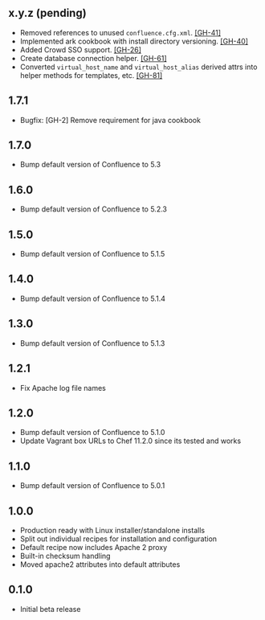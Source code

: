 ## x.y.z (pending)

* Removed references to unused `confluence.cfg.xml`.
  [[GH-41]](https://github.com/bflad/chef-confluence/issues/41)
* Implemented ark cookbook with install directory versioning.
  [[GH-40]](https://github.com/bflad/chef-confluence/issues/40)
* Added Crowd SSO support.
  [[GH-26]](https://github.com/parallels-cookbooks/confluence/pull/26)
* Create database connection helper.
  [[GH-61]](https://github.com/parallels-cookbooks/confluence/pull/61)
* Converted `virtual_host_name` and `virtual_host_alias` derived attrs
  into helper methods for templates, etc.
  [[GH-81]](https://github.com/parallels-cookbooks/confluence/pull/81)

## 1.7.1

* Bugfix: [GH-2] Remove requirement for java cookbook

## 1.7.0

* Bump default version of Confluence to 5.3

## 1.6.0

* Bump default version of Confluence to 5.2.3

## 1.5.0

* Bump default version of Confluence to 5.1.5

## 1.4.0

* Bump default version of Confluence to 5.1.4

## 1.3.0

* Bump default version of Confluence to 5.1.3

## 1.2.1

* Fix Apache log file names 

## 1.2.0

* Bump default version of Confluence to 5.1.0
* Update Vagrant box URLs to Chef 11.2.0 since its tested and works

## 1.1.0

* Bump default version of Confluence to 5.0.1

## 1.0.0

* Production ready with Linux installer/standalone installs
* Split out individual recipes for installation and configuration
* Default recipe now includes Apache 2 proxy
* Built-in checksum handling
* Moved apache2 attributes into default attributes

## 0.1.0

* Initial beta release
